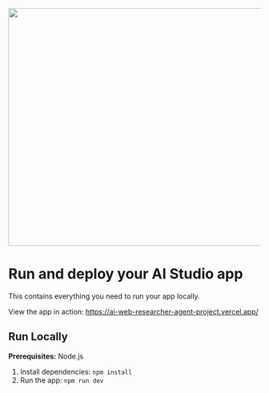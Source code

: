 <div align="center">
<img width="1200" height="475" alt="GHBanner" src="https://github.com/user-attachments/assets/0aa67016-6eaf-458a-adb2-6e31a0763ed6" />
</div>

# Run and deploy your AI Studio app

This contains everything you need to run your app locally.

View the app in action: https://ai-web-researcher-agent-project.vercel.app/

## Run Locally

**Prerequisites:**  Node.js


1. Install dependencies:
   `npm install`
3. Run the app:
   `npm run dev`
